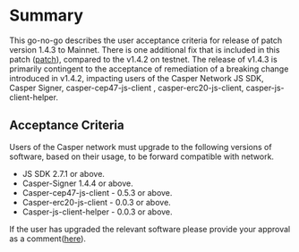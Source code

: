 # Summary
This go-no-go describes the user acceptance criteria for release of patch version 1.4.3 to Mainnet. There is one additional fix that is included in this patch ([patch](https://github.com/casper-network/casper-node/pull/2396/commits)), compared to the v1.4.2 on testnet.
The release of v1.4.3 is primarily contingent to the acceptance of remediation of a breaking change introduced in v1.4.2, impacting users of the Casper Network JS SDK, Casper Signer,  casper-cep47-js-client , casper-erc20-js-client, casper-js-client-helper. 
## Acceptance Criteria
Users of the Casper network must upgrade to the following versions of software, based on their usage, to be forward compatible with network.
*  JS SDK 2.7.1 or above.
*  Casper-Signer 1.4.4 or above.
*  Casper-cep47-js-client  - 0.5.3 or above.
*  Casper-erc20-js-client  - 0.0.3 or above.
*  Casper-js-client-helper  - 0.0.3 or above.

If the user has upgraded the relevant software please provide your approval as a comment([here](https://github.com/casper-network/roadmap/issues/82)).
